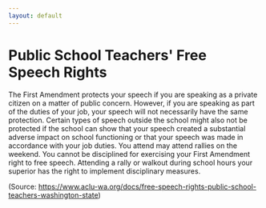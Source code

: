 ```yaml
---
layout: default
---
```


Public School Teachers' Free Speech Rights
=========================================

The First Amendment protects your speech if you are speaking as a private citizen on a matter of public concern. However, if you are speaking as part of the duties of your job, your speech will not necessarily have the same protection.
Certain types of speech outside the school might also not be protected if the school can show that your speech created a substantial adverse impact on school functioning or that your speech was made in accordance with your job duties.
You attend may attend rallies on the weekend. You cannot be disciplined for exercising  your First Amendment right to free speech.
Attending a rally or walkout during school hours your superior has the right to implement disciplinary measures.


(Source: https://www.aclu-wa.org/docs/free-speech-rights-public-school-teachers-washington-state)
